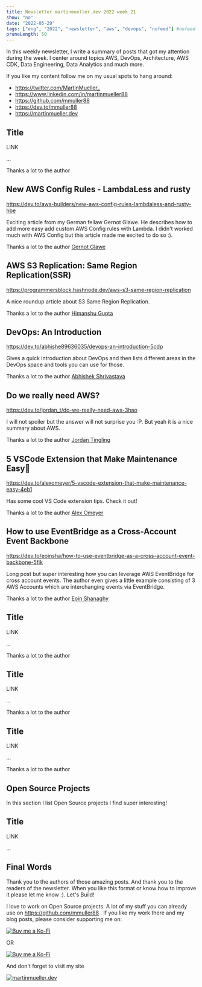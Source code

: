```yaml
---
title: Newsletter martinmueller.dev 2022 week 21
show: "no"
date: "2022-05-29"
tags: ["eng", "2022", "newsletter", "aws", "devops", "nofeed"] #nofeed
pruneLength: 50
---
```


In this weekly newsletter, I write a summary of posts that got my attention during the week. I center around topics AWS, DevOps, Architecture, AWS CDK, Data Engineering, Data Analytics and much more.

If you like my content follow me on my usual spots to hang around:

- <https://twitter.com/MartinMueller_>
- <https://www.linkedin.com/in/martinmueller88>
- <https://github.com/mmuller88>
- <https://dev.to/mmuller88>
- <https://martinmueller.dev>

## Title

LINK

...

Thanks a lot to the author []()

## New AWS Config Rules - LambdaLess and rusty

<https://dev.to/aws-builders/new-aws-config-rules-lambdaless-and-rusty-hbe>

Exciting article from my German fellaw Gernot Glawe. He describes how to add more easy add custom AWS Config rules with Lambda. I didn't worked much with AWS Config but this article made me excited to do so :).

Thanks a lot to the author [Gernot Glawe](https://dev.to/megaproaktiv)

## AWS S3 Replication: Same Region Replication(SSR)

<https://programmersblock.hashnode.dev/aws-s3-same-region-replication>

A nice roundup article about S3 Same Region Replication.

Thanks a lot to the author [Himanshu Gupta](https://hashnode.com/@himanshugupta0007)

## DevOps: An Introduction

<https://dev.to/abhishe89636035/devops-an-introduction-5cdp>

Gives a quick introduction about DevOps and then lists different areas in the DevOps space and tools you can use for those.

Thanks a lot to the author [Abhishek Shrivastava](https://dev.to/abhishe89636035)

## Do we really need AWS?

<https://dev.to/jordan_t/do-we-really-need-aws-3hao>

I will not spoiler but the answer will not surprise you :P. But yeah it is a nice summary about AWS.

Thanks a lot to the author [Jordan Tingling](https://dev.to/jordan_t)

## 5 VSCode Extension that Make Maintenance Easy🌱

https://dev.to/alexomeyer/5-vscode-extension-that-make-maintenance-easy-4eb1

Has some cool VS Code extension tips. Check it out!

Thanks a lot to the author [Alex Omeyer](https://dev.to/alexomeyer)

## How to use EventBridge as a Cross-Account Event Backbone

https://dev.to/eoinsha/how-to-use-eventbridge-as-a-cross-account-event-backbone-5fik

Long post but super interesting how you can leverage AWS EventBridge for cross account events. The author even gives a little example consisting of 3 AWS Accounts which are interchanging events via EventBridge.

Thanks a lot to the author [Eoin Shanaghy](https://dev.to/eoinsha)

## Title

LINK

...

Thanks a lot to the author []()

## Title

LINK

...

Thanks a lot to the author []()

## Title

LINK

...

Thanks a lot to the author []()

## Open Source Projects

In this section I list Open Source projects I find super interesting!

## Title

LINK

...

## Final Words

Thank you to the authors of those amazing posts. And thank you to the readers of the newsletter. When you like this format or know how to improve it please let me know :). Let's Build!

I love to work on Open Source projects. A lot of my stuff you can already use on <https://github.com/mmuller88> . If you like my work there and my blog posts, please consider supporting me on:

[![Buy me a Ko-Fi](https://storage.ko-fi.com/cdn/useruploads/png_d554a01f-60f0-4969-94d1-7b69f3e28c2fcover.jpg?v=69a332f2-b808-4369-8ba3-dae0d1100dd4)](https://ko-fi.com/T6T1BR59W)

OR

[![Buy me a Ko-Fi](https://theastrologypodcast.com/wp-content/uploads/2015/06/become-my-patron-05.jpg)](https://www.patreon.com/bePatron?u=29010217)

And don't forget to visit my site

[![martinmueller.dev](https://martinmueller.dev/static/84caa5292a6d0c37c48ae280d04b5fa6/a7715/joint.jpg)](https://martinmueller.dev/resume)
